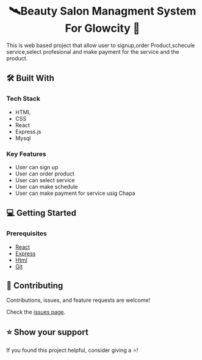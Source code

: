 <a name="readme-top"></a>

# <div align="center">🛰Beauty Salon Managment System For Glowcity 🚀</div>

 This is web based project that allow user to signup,order Product,schecule service,select profesional  and make payment for the service and the product.



## 🛠 Built With <a name="built-with"></a>

### Tech Stack <a name="tech-stack"></a>

- HTML
- CSS
- React
- Express.js
- Mysql
### Key Features <a name="key-features"></a>

- User can sign up
- User can order product
- User can select service
- User can make schedule
- User can  make payment for service usig Chapa


<!-- GETTING STARTED -->

## 💻 Getting Started <a name="getting-started"></a>

### Prerequisites

- [React](https://reactjs.org/)
- [Express](https://rubyonrails.org/)
- [Html](https://www.postgresql.org/)
- [Git](https://github.com/)


<!-- CONTRIBUTING -->

## 🤝 Contributing <a name="contributing"></a>

Contributions, issues, and feature requests are welcome!

Check the [issues page](https://github.com/Benawi/repoName/issues).


<!-- SUPPORT -->

## ⭐️ Show your support <a name="support"></a>

If you found this project helpful, consider giving a ⭐️!







